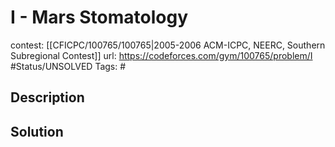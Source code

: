 # I - Mars Stomatology

contest: [[CFICPC/100765/100765|2005-2006 ACM-ICPC, NEERC, Southern Subregional Contest]]
url: https://codeforces.com/gym/100765/problem/I
#Status/UNSOLVED
Tags: #

## Description

## Solution


